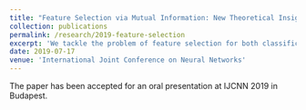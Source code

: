 ```yaml
---
title: "Feature Selection via Mutual Information: New Theoretical Insight"
collection: publications
permalink: /research/2019-feature-selection
excerpt: 'We tackle the problem of feature selection for both classification and regression problems. We find a new bound for the classification and regression error achieved by the ideal classifier working on different subsets of features.'
date: 2019-07-17
venue: 'International Joint Conference on Neural Networks'
---
```


The paper has been accepted for an oral presentation at IJCNN 2019 in Budapest.
